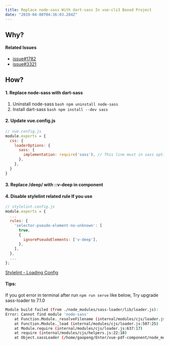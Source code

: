 ```yaml
---
title: Replace node-sass With dart-sass In vue-cli3 Based Project
date: "2019-04-08T04:36:03.284Z"
---
```


## Why?
#### Related Issues
  * [issue#1782](https://github.com/vuejs/vue-cli/issues/1782)
  * [issue#3321](https://github.com/vuejs/vue-cli/pull/3321)

## How?
#### 1. Replace node-sass with dart-sass
  1. Uninstall node-sass
    ```bash
    npm uninstall node-sass
    ```
  2. Install dart-sass
    ```bash
    npm install --dev sass
    ```

#### 2. Update vue.config.js

```javascript
// vue.config.js
module.exports = {
  css: {
    loaderOptions: {
      sass: {
        implementation: require('sass'), // This line must in sass option
      },
    },
  }
}
```

#### 3. Replace /deep/ with ::v-deep in component

#### 4. Disable stylelint related rule If you use
```javascript
// stylelint.config.js
module.exports = {
  ...
  rules: {
    'selector-pseudo-element-no-unknown': [
      true,
      {
        ignorePseudoElements: ['v-deep'],
      },
    ],
  },
  ...
};
```

[Stylelint - Loading Config]((https://github.com/stylelint/stylelint/blob/master/docs/user-guide/configuration.md#loading-the-configuration-object))

#### Tips:
If you got error in terminal after run `npm run serve` like below, 
Try upgrade sass-loader to 7.1.0

```bash
Module build failed (from ./node_modules/sass-loader/lib/loader.js):
Error: Cannot find module 'node-sass'
    at Function.Module._resolveFilename (internal/modules/cjs/loader.js:581:15)
    at Function.Module._load (internal/modules/cjs/loader.js:507:25)
    at Module.require (internal/modules/cjs/loader.js:637:17)
    at require (internal/modules/cjs/helpers.js:22:18)
    at Object.sassLoader (/home/gaopeng/Enter/vue-pdf-component/node_modules/sass-loader/lib/loader.js:24:22)
```

